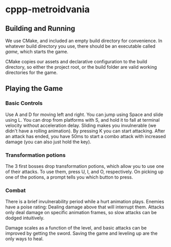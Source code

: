 # cppp-metroidvania
## Building and Running
We use CMake, and included an empty build directory for convenience.
In whatever build directory you use, there should be an executable called *game*, which starts the game.

CMake copies our assets and declarative configuration to the build directory, so either the project root, or the build folder are valid working directories for the game.

## Playing the Game
### Basic Controls
Use A and D for moving left and right.
You can jump using Space and slide using L.
You can drop from platforms with S, and hold it to fall at terminal velocity without acceleration delay.
Sliding makes you invulnerable (we didn't have a rolling animation).
By pressing K you can start attacking.
After an attack has ended, you have 50ms to start a combo attack with increased damage (you can also just hold the key).

### Transformation potions
The 3 first bosses drop transformation potions, which allow you to use one of their attacks.
To use them, press U, I, and O, respectively.
On picking up one of the potions, a prompt tells you which button to press.

### Combat
There is a brief invulnerability period while a hurt animation plays.
Enemies have a poise rating: Dealing damage above that will interrupt them.
Attacks only deal damage on specific animation frames, so slow attacks can be dodged intuitively.

Damage scales as a function of the level, and basic attacks can be improved by getting the sword.
Saving the game and leveling up are the only ways to heal.
